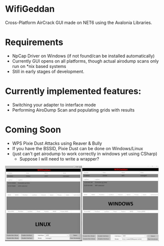 # WifiGeddan

Cross-Platform AirCrack GUI made on NET6 using the Avalonia Libraries.

# Requirements

- NpCap Driver on Windows (if not found/can be installed automatically)
- Currently GUI opens on all platforms, though actual airodump scans only run on *nix based systems
- Still in early stages of development.

# Currently implemented features:
- Switching your adapter to interface mode
- Performing AiroDump Scan and populating grids with results

# Coming Soon
- WPS Pixie Dust Attacks using Reaver & Bully
- If you have the BSSID, Pixie Dust can be done on Windows/Linux
- (just can't get airodump to work correctly in windows yet using CSharp)
  - Suppose I will need to write a wrapper? 

<span>
	<img align="center" src="https://raw.githubusercontent.com/whiterabb17/WifiGeddanAvalonia/master/Assets/screenshots.png">
</span>